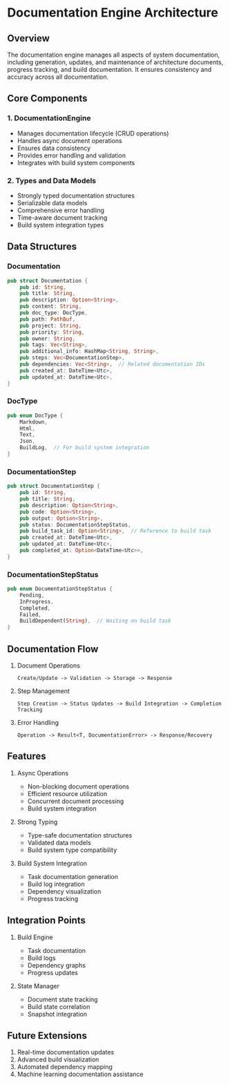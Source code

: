# Documentation Engine Architecture

## Overview
The documentation engine manages all aspects of system documentation, including generation, updates, and maintenance of architecture documents, progress tracking, and build documentation. It ensures consistency and accuracy across all documentation.

## Core Components

### 1. DocumentationEngine
- Manages documentation lifecycle (CRUD operations)
- Handles async document operations
- Ensures data consistency
- Provides error handling and validation
- Integrates with build system components

### 2. Types and Data Models
- Strongly typed documentation structures
- Serializable data models
- Comprehensive error handling
- Time-aware document tracking
- Build system integration types

## Data Structures

### Documentation
```rust
pub struct Documentation {
    pub id: String,
    pub title: String,
    pub description: Option<String>,
    pub content: String,
    pub doc_type: DocType,
    pub path: PathBuf,
    pub project: String,
    pub priority: String,
    pub owner: String,
    pub tags: Vec<String>,
    pub additional_info: HashMap<String, String>,
    pub steps: Vec<DocumentationStep>,
    pub dependencies: Vec<String>,  // Related documentation IDs
    pub created_at: DateTime<Utc>,
    pub updated_at: DateTime<Utc>,
}
```

### DocType
```rust
pub enum DocType {
    Markdown,
    Html,
    Text,
    Json,
    BuildLog,  // For build system integration
}
```

### DocumentationStep
```rust
pub struct DocumentationStep {
    pub id: String,
    pub title: String,
    pub description: Option<String>,
    pub code: Option<String>,
    pub output: Option<String>,
    pub status: DocumentationStepStatus,
    pub build_task_id: Option<String>,  // Reference to build task
    pub created_at: DateTime<Utc>,
    pub updated_at: DateTime<Utc>,
    pub completed_at: Option<DateTime<Utc>>,
}
```

### DocumentationStepStatus
```rust
pub enum DocumentationStepStatus {
    Pending,
    InProgress,
    Completed,
    Failed,
    BuildDependent(String),  // Waiting on build task
}
```

## Documentation Flow

1. Document Operations
   ```
   Create/Update -> Validation -> Storage -> Response
   ```

2. Step Management
   ```
   Step Creation -> Status Updates -> Build Integration -> Completion Tracking
   ```

3. Error Handling
   ```
   Operation -> Result<T, DocumentationError> -> Response/Recovery
   ```

## Features

1. Async Operations
   - Non-blocking document operations
   - Efficient resource utilization
   - Concurrent document processing
   - Build system integration

2. Strong Typing
   - Type-safe documentation structures
   - Validated data models
   - Build system type compatibility

3. Build System Integration
   - Task documentation generation
   - Build log integration
   - Dependency visualization
   - Progress tracking

## Integration Points

1. Build Engine
   - Task documentation
   - Build logs
   - Dependency graphs
   - Progress updates

2. State Manager
   - Document state tracking
   - Build state correlation
   - Snapshot integration

## Future Extensions
1. Real-time documentation updates
2. Advanced build visualization
3. Automated dependency mapping
4. Machine learning documentation assistance
